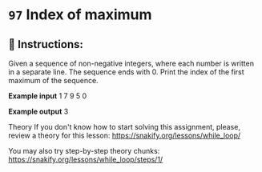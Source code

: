  # `97` Index of maximum

## 📝 Instructions:

Given a sequence of non-negative integers, where each number is written in a separate line. The sequence ends with 0. Print the index of the first maximum of the sequence.  

**Example input**
1
7
9
5
0

**Example output**
3

Theory
If you don't know how to start solving this assignment, please, review a theory for this lesson:
https://snakify.org/lessons/while_loop/   

You may also try step-by-step theory chunks:
https://snakify.org/lessons/while_loop/steps/1/